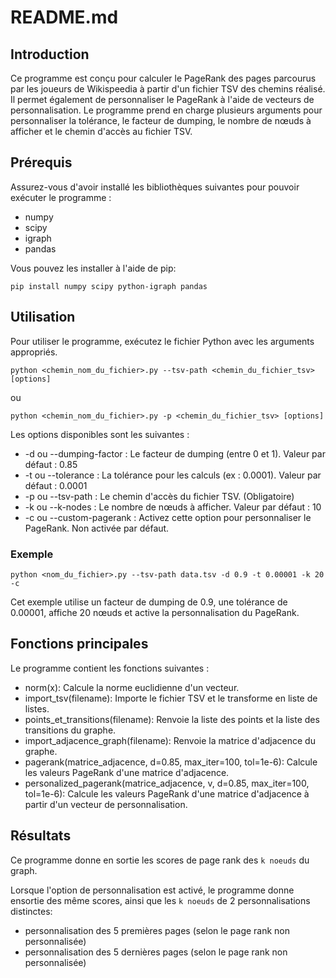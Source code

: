 # README.md

## Introduction
Ce programme est conçu pour calculer le PageRank des pages parcourus par les joueurs de Wikispeedia à partir d'un fichier TSV des chemins réalisé. Il permet également de personnaliser le PageRank à l'aide de vecteurs de personnalisation. Le programme prend en charge plusieurs arguments pour personnaliser la tolérance, le facteur de dumping, le nombre de nœuds à afficher et le chemin d'accès au fichier TSV.

## Prérequis
Assurez-vous d'avoir installé les bibliothèques suivantes pour pouvoir exécuter le programme :
- numpy
- scipy
- igraph
- pandas  


Vous pouvez les installer à l'aide de pip:

```
pip install numpy scipy python-igraph pandas
```

## Utilisation
Pour utiliser le programme, exécutez le fichier Python avec les arguments appropriés.

```
python <chemin_nom_du_fichier>.py --tsv-path <chemin_du_fichier_tsv> [options]
```
ou
```
python <chemin_nom_du_fichier>.py -p <chemin_du_fichier_tsv> [options]
```

Les options disponibles sont les suivantes :

- -d ou --dumping-factor : Le facteur de dumping (entre 0 et 1). Valeur par défaut : 0.85
- -t ou --tolerance : La tolérance pour les calculs (ex : 0.0001). Valeur par défaut : 0.0001
- -p ou --tsv-path : Le chemin d'accès du fichier TSV. (Obligatoire)
- -k ou --k-nodes : Le nombre de nœuds à afficher. Valeur par défaut : 10
- -c ou --custom-pagerank : Activez cette option pour personnaliser le PageRank. Non activée par défaut.

### Exemple
```
python <nom_du_fichier>.py --tsv-path data.tsv -d 0.9 -t 0.00001 -k 20 -c
```
Cet exemple utilise un facteur de dumping de 0.9, une tolérance de 0.00001, affiche 20 nœuds et active la personnalisation du PageRank.

## Fonctions principales
Le programme contient les fonctions suivantes :
- norm(x): Calcule la norme euclidienne d'un vecteur.
- import_tsv(filename): Importe le fichier TSV et le transforme en liste de listes.
- points_et_transitions(filename): Renvoie la liste des points et la liste des transitions du graphe.
- import_adjacence_graph(filename): Renvoie la matrice d'adjacence du graphe.
- pagerank(matrice_adjacence, d=0.85, max_iter=100, tol=1e-6): Calcule les valeurs PageRank d'une matrice d'adjacence.
- personalized_pagerank(matrice_adjacence, v, d=0.85, max_iter=100, tol=1e-6): Calcule les valeurs PageRank d'une matrice d'adjacence à partir d'un vecteur de personnalisation.



## Résultats

Ce programme donne en sortie les scores de page rank des ```k noeuds``` du graph.

Lorsque l'option de personnalisation est activé, le programme donne ensortie des même scores, ainsi que les  ```k noeuds``` de 2 personnalisations distinctes:
- personnalisation des 5 premières pages (selon le page rank non personnalisée)
- personnalisation des 5 dernières pages (selon le page rank non personnalisée)

